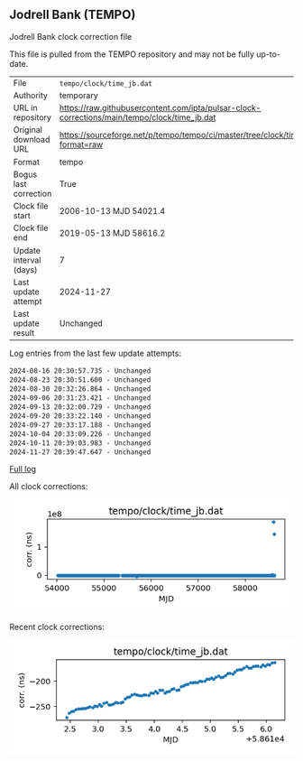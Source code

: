 
## Jodrell Bank (TEMPO)

Jodrell Bank clock correction file

This file is pulled from the TEMPO repository and may not be fully
up-to-date.

|     |     |
|:--- |:--- |
| File | `tempo/clock/time_jb.dat` |
| Authority | temporary |
| URL in repository | <https://raw.githubusercontent.com/ipta/pulsar-clock-corrections/main/tempo/clock/time_jb.dat> |
| Original download URL | <https://sourceforge.net/p/tempo/tempo/ci/master/tree/clock/time_jb.dat?format=raw> |
| Format | tempo |
| Bogus last correction | True |
| Clock file start | 2006-10-13 MJD 54021.4 |
| Clock file end | 2019-05-13 MJD 58616.2 |
| Update interval (days) | 7 |
| Last update attempt | 2024-11-27 |
| Last update result | Unchanged |

Log entries from the last few update attempts:
```
2024-08-16 20:30:57.735 - Unchanged
2024-08-23 20:30:51.600 - Unchanged
2024-08-30 20:32:26.864 - Unchanged
2024-09-06 20:31:23.421 - Unchanged
2024-09-13 20:32:00.729 - Unchanged
2024-09-20 20:33:22.140 - Unchanged
2024-09-27 20:33:17.188 - Unchanged
2024-10-04 20:33:09.226 - Unchanged
2024-10-11 20:39:03.983 - Unchanged
2024-11-27 20:39:47.647 - Unchanged
```
[Full log](https://raw.githubusercontent.com/ipta/pulsar-clock-corrections/main/log/tempo/clock/time_jb.dat.log)


All clock corrections:

![plot of all clock corrections](time_jb.dat.png "All corrections")

Recent clock corrections:

![plot of recent clock corrections](time_jb.dat.short.png "Recent corrections")

